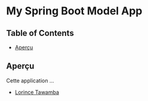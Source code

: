 # My Spring Boot Model App

## Table of Contents

- [Aperçu](#Aperçu)

## Aperçu

Cette application ...

- [Lorince Tawamba](https://github.com/LorinceTawamba)